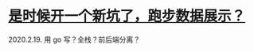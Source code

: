 # [是时候开一个新坑了，跑步数据展示？](https://github.com/yihong0618/gitblog/issues/116)

2020.2.19.
用 go 写？全栈？前后端分离？